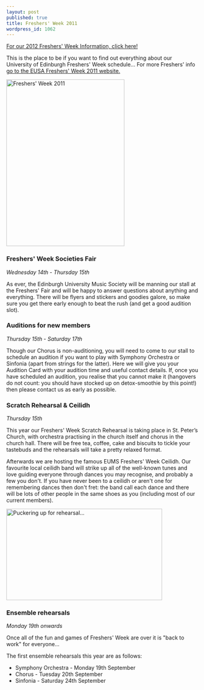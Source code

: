```yaml
---
layout: post
published: true
title: Freshers' Week 2011
wordpress_id: 1062
---
```


<a title="EUMS Freshers' Week 2012" href="http://eums.eusa.ed.ac.uk/2012/freshers2012/">For our 2012 Freshers' Week Information, click here!</a>

This is the place to be if you want to find out everything about our University of Edinburgh Freshers' Week schedule... For more Freshers' info <a title="EUSA's Fresher's Week website" href="http://eusalive.co.uk/freshers/" target="_blank">go to the EUSA Freshers' Week 2011 website.</a>

<a title="Freshers' Week 2011" href="http://eums.eusa.ed.ac.uk/wp-content/uploads/images/w620/posters/20110905_freshersweek2011.jpg"><img class="centred" src="http://eums.eusa.ed.ac.uk/wp-content/uploads/images/w620/posters/20110905_freshersweek2011.jpg" alt="Freshers' Week 2011" width="310" height="438" /></a>

### Freshers' Week Societies Fair

<em>Wednesday 14th - Thursday 15th</em>

As ever, the Edinburgh University Music Society will be manning our stall at the Freshers' Fair and will be happy to answer questions about anything and everything. There will be flyers and stickers and goodies galore, so make sure you get there early enough to beat the rush (and get a good audition slot).

### Auditions for new members

<em>Thursday 15th - Saturday 17th</em>

Though our Chorus is non-auditioning, you will need to come to our stall to schedule an audition if you want to play with Symphony Orchestra or Sinfonia (apart from strings for the latter). Here we will give you your Audition Card with your audition time and useful contact details. If, once you have scheduled an audition, you realise that you cannot make it (hangovers do not count: you should have stocked up on detox-smoothie by this point!) then please contact us as early as possible.

### Scratch Rehearsal & Ceilidh

<em>Thursday 15th</em>

This year our Freshers' Week Scratch Rehearsal is taking place in St. Peter&rsquo;s Church, with orchestra practising in the church itself and chorus in the church hall. There will be free tea, coffee, cake and biscuits to tickle your tastebuds and the rehearsals will take a pretty relaxed format.

Afterwards we are hosting the famous EUMS Freshers' Week Ceilidh. Our favourite local ceilidh band will strike up all of the well-known tunes and love guiding everyone through dances you may recognise, and probably a few you don't. If you have never been to a ceilidh or aren't one for remembering dances then don't fret: the band call each dance and there will be lots of other people in the same shoes as you (including most of our current members).

<a href="http://eums.eusa.ed.ac.uk/wp-content/uploads/images/h500/rehearsals/pleasance_01.jpg"><img class="centred" title="Puckering up for rehearsal..." src="http://eums.eusa.ed.ac.uk/wp-content/uploads/images/h500/rehearsals/pleasance_01.jpg" alt="Puckering up for rehearsal..." width="409" height="240" /></a>

### Ensemble rehearsals

<em>Monday 19th onwards</em>

Once all of the fun and games of Freshers' Week are over it is "back to work" for everyone...

The first ensemble rehearsals this year are as follows:

* Symphony Orchestra - Monday 19th September
* Chorus - Tuesday 20th September
* Sinfonia - Saturday 24th September
